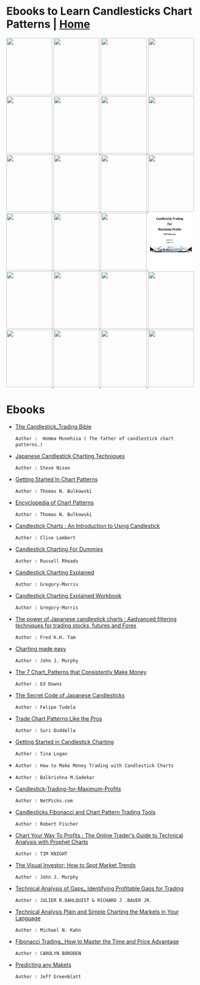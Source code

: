 # Ebooks to Learn Candlesticks Chart Patterns | <a href="https://github.com/SanjeevStephan/MySpace-Public/blob/master/Day-Trading.md">Home</a>
<!------------------------------------------------------ Candlesticks Chart Patterns Reading ------------------------------------------------------->
<!-- The_Candlestick_Trading_Bible  -->
<a href="https://drive.google.com/file/d/1wbPJllF-B1inCymxjkL-Kh-WkpvQWkSN/view?usp=sharing">
<img src="https://i.gr-assets.com/images/S/compressed.photo.goodreads.com/books/1555654955l/40886872.jpg" width="120px" height="150px"/></a>

<!-- Steve_Nison-Japanese_Candlestick_Charting_Technique -->
<a href="https://drive.google.com/file/d/1uJNLFJV4S9WoJonYf4ZF2P9-LtaeBqcS/view?usp=sharing">
<img src="https://images-na.ssl-images-amazon.com/images/I/91qk6wUs+yL.jpg" width="120px" height="150px"/></a>    

<!-- Getting Started In Chart Patterns -->
<a href="https://drive.google.com/file/d/18c6IzDHST0zgRPiQSUocxEp4f50CzREe/view?usp=sharing">
<img src="https://images-na.ssl-images-amazon.com/images/I/51K7DPA8jlL._SX329_BO1,204,203,200_.jpg" width="120px" height="150px"/></a>

<!-- encyclopedia-of-chart-patterns -->
<a href="https://drive.google.com/file/d/1BdEXZebcdqhEpDY0xETGe227SLPf3wpx/view?usp=sharing">
<img src="https://genialebooks.com/wp-content/uploads/2019/04/f7f8141c80aa2e6e86101a551a285445-210x315.jpg" width="120px" height="150px"/></a>

<!-- Candlestick Charts _ An Introduction to Using Candlestick Charts -->
<a href="https://drive.google.com/file/d/1F1C0pepyul1jem_aDnVauV5v32oyWY-v/view?usp=sharing">
<img src="https://images-na.ssl-images-amazon.com/images/I/71TYcwq+dNL.jpg"  width="120px" height="150px"/> </a>

<!-- Candlestick Charting For Dummies -->
<a href="https://drive.google.com/file/d/1OCZ0knEhcFK7KcVcrK5SVQn2qvKnBbN1/view?usp=sharing">
<img src="https://images-na.ssl-images-amazon.com/images/I/518-2Eqy0rL._SX258_BO1,204,203,200_.jpg"  width="120px" height="150px"/> </a>

<!-- Candlestick-Charting-Explained-Gregory-Morris -->
<a href="https://drive.google.com/file/d/1S6ynLi5ObXjygrp0b3dC8ABDAQMaPTW3/view?usp=sharing">
<img src="https://images-na.ssl-images-amazon.com/images/I/51wJMWGmzoL._AC_UL600_SR480,600_.jpg"  width="120px" height="150px"/> </a>

<!-- candlestick-charting-explained-workbook-s-gregory-l-morris -->
<a href="https://drive.google.com/file/d/1oBejGbAAAdik9Iru-8i7Q9y9djzuKC7r/view?usp=sharing">
<img src="https://cdn.shopify.com/s/files/1/0084/5972/products/CCWB_512x.jpg?v=1519674794"  width="120px" height="150px"/> </a>

<!-- The power of Japanese candlestick charts _ advanced filtering techniques for trading stocks, futures and Forex  -->
<a href="https://drive.google.com/file/d/1Pg-cQh7Bq6_l3HQZG5HLSF1dfh9ewP0A/view?usp=sharing">
<img src="https://i.gr-assets.com/images/S/compressed.photo.goodreads.com/books/1398025859l/18120678.jpg"  width="120px" height="150px"/> </a>

<!-- chartingmadeeasy  -->
<a href="https://drive.google.com/file/d/1vsozM-FhbiQc10prydMXfAX9u6592oQi/view?usp=sharing">
<img src="https://sanet.pics/storage-4/0218/ZO1BLKVYSYXGIziYt5JH3ZkEYmltfVAf.jpg"  width="120px" height="150px"/> </a>

<!-- The_7_Chart_Patterns  -->
<a href="https://drive.google.com/file/d/1C0FZ2XtFls3hyFchGx5sIHfgCz-O64BH/view?usp=sharing">
<img src="https://images-na.ssl-images-amazon.com/images/I/519TfhN43mL._SX291_BO1,204,203,200_.jpg"  width="120px" height="150px"/> </a>

<!-- The Secret Code of Japanese Candlesticks PDFDrive.com -->
<a href="https://drive.google.com/file/d/1A6Mvan36jkGcmK334dIXbzAwIhxPa2R9/view?usp=sharing">
<img src="https://image.slidesharecdn.com/88478465-the-secret-code-of-japanese-candlesticks-140216061601-phpapp01/95/thesecretcodeofjapanesecandlesticks-1-638.jpg?cb=1392532116"  width="120px" height="150px"/> </a>

<!-- Trade Chart Patterns Like the Pros -->
<a href="https://drive.google.com/file/d/1XSxeXy1fccXfEj55gGcdrOrFmcqJHXQ7/view?usp=sharing">
<img src="https://images-na.ssl-images-amazon.com/images/I/419bb73mG-L._SX258_BO1,204,203,200_.jpg"  width="120px" height="150px"/> </a>

<!-- Getting Started in Candlestick Charting -->
<a href="https://drive.google.com/file/d/1x2SY2ZEHCiMkzH33RUSeiSuhuuuIr0bO/view?usp=sharing">
<img src="https://s.pdfdrive.com/assets/thumbs/a37/a37e43425322be739dba95102fe7e853.jpg"  width="120px" height="150px"/> </a>

<!-- how to make money trading with candlestick charts by balkrishna m sadekar  -->
<a href="https://github.com/SanjeevStephan/DigitalSpace/blob/master/Ebooks/complete-ebook/how-to-make-money-trading-with-candlstick-charts/readme.md">
<img src="https://m.media-amazon.com/images/I/51C-RN4+kAL.jpg"  width="120px" height="150px"/> </a>

<!-- The Candlestick Trading For Maximum Profits  -->
<a href="https://drive.google.com/file/d/1Ikvs2fQ6zY7R_TQThDRa6fRlv171xEmV/view?usp=sharing">
<img src="https://github.com/SanjeevStephan/DigitalSpace/blob/master/Ebooks/covers/Candlestick%20Trading%20For%20Maximum%20Profit.png"  width="120px" height="150px"/> </a>

<!-- Candlesticks, Fibonacci, and Chart Pattern - Trading Software -->
<a href="https://drive.google.com/file/d/1beM-Ho9bbQFtBAzIbYiNT7B5s9C6YzVP/view?usp=sharing">
<img src="https://s.pdfdrive.com/assets/thumbs/799/799a7141442fb9d60a3af17d17d39545.jpg"  width="120px" height="150px"/> </a>

<!-- Chart Your Way To Profits: The Online Trader's Guide to Technical Analysis -->
<a href="https://drive.google.com/file/d/1wrFH7BCVvYgZavri803-RVog-dACbFWm/view?usp=sharing">
<img src="https://s.pdfdrive.com/assets/thumbs/655/655d0952bed5cbf67ce204d1e4a86392.jpg"  width="120px" height="150px"/> </a>

<!-- The Visual Investor: How to Spot Market Trends (Wiley Trading) -->
<a href="https://drive.google.com/file/d/1FPq8Cd6KXnubrTgoCsxgpkEMRXOMZI7S/view?usp=sharing">
<img src="https://s.pdfdrive.com/assets/thumbs/1c1/1c1c711631ccfa3b587e5bb423110e31.jpg"  width="120px" height="150px"/> </a>

<!------------------------------------------------------ Price Actions Reading ------------------------------------------------------->

<!-- Technical Analysis of Gaps: Identifying Profitable Gaps for Trading -->
<a href="https://drive.google.com/file/d/1pTlc01KZ_VHzrhAiI09AFCer9C1_t1Xt/view?usp=sharing">
<img src="https://s.pdfdrive.com/assets/thumbs/f94/f9412696069721e3b221afa89ad5247e.jpg"  width="120px" height="150px"/> </a>

<!-- Technical Analysis Plain and Simple: Charting the Markets in Your Language (2nd Edition) -->
<a href="https://drive.google.com/file/d/1Rn25Gz0DTw9mjjBvKxaqk6AHQi2FRu29/view?usp=sharing">
<img src="https://s.pdfdrive.com/assets/thumbs/dd8/dd8bc980ce95516a6770935142b8bcb7.jpg"  width="120px" height="150px"/> </a>

<!-- The Illustrated Guide to Technical Analysis Signals and Phrases -->
<a href="https://drive.google.com/file/d/1xvDM2VdcgiKHUyipSu0oabJiHUNHtOgb/view?usp=sharing">
<img src="https://s.pdfdrive.com/assets/thumbs/69b/69bb7d017102106771d6cda997670d37.jpg"  width="120px" height="150px"/> </a>

<!-- Fibonacci Trading: How to Master the Time and Price Advantage -->
<a href="https://drive.google.com/file/d/1oGB3uPPAR5_SRxpiepyGV5SG2YT5ShjV/view?usp=sharing">
<img src="https://s.pdfdrive.com/assets/thumbs/72f/72f699698a6fa17ad4d73cc74a1a2e81.jpg"  width="120px" height="150px"/> </a>

<!-- Breakthrough Strategies for Predicting any Market: Charting Elliott Wave, Lucas, Fibonacci and -->
<a href="https://www.pdfdrive.com/breakthrough-strategies-for-predicting-any-market-charting-elliott-wave-lucas-fibonacci-and-time-for-profit-e159764648.html">
<img src="https://s.pdfdrive.com/assets/thumbs/0e6/0e605acff44b43301a0247cfb99798de.jpg"  width="120px" height="150px"/> </a>

# Ebooks 
* <a href="">The Candlestick_Trading Bible</a>
    
      Author :  Homma Munehisa ( The father of candlestick chart patterns.)    
* <a href="">Japanese Candlestick Charting Techniques </a>
    
      Author : Steve Nison   
* <a href="">Getting Started In Chart Patterns</a>
    
      Author : Thomas N. Bulkowski 
* <a href="">Encyclopedia of Chart Patterns</a>
    
      Author : Thomas N. Bulkowski   
* <a href="">Candlestick Charts : An Introduction to Using Candlestick</a>
    
      Author : Clive Lambert   
* <a href="">Candlestick Charting For Dummies </a>
    
      Author : Russell Rhoads   
* <a href="">Candlestick Charting Explained</a>
    
      Author : Gregory-Morris   

* <a href="">Candlestick Charting Explained Workbook</a>
    
      Author : Gregory-Morris    
* <a href="">The power of Japanese candlestick charts : Aadvanced filtering techniques for trading stocks, futures and Forex </a>
    
      Author : Fred K.H. Tam   
* <a href="">Charting made easy</a>
    
      Author : John J. Murphy   
* <a href="">The 7 Chart_Patterns that Consistently Make Money</a>
    
      Author : Ed Downs   
* <a href="">The Secret Code of Japanese Candlesticks</a>
    
      Author : Felipe Tudela   

* <a href="">Trade Chart Patterns Like the Pros </a>
    
      Author : Suri Duddella   
* <a href="">Getting Started in Candlestick Charting </a>
    
      Author : Tina Logan   
* <a href=""></a>
    
      Author : How to Make Money Trading with Candlestick Charts    
* <a href=""></a>
    
      Author : Balkrishna M.Sadekar  
* <a href="">Candlestick-Trading-for-Maximum-Profits</a>
    
      Author : NetPicks.com  
* <a href=""> Candlesticks Fibonacci and Chart Pattern Trading Tools</a>
    
      Author : Robert Fischer    
* <a href="">Chart Your Way To Profits : The Online Trader's Guide to Technical Analysis with Prophet Charts</a>
    
      Author : TIM KNIGHT   
* <a href="">The Visual Investor: How to Spot Market Trends</a>
    
      Author : John J. Murphy   
* <a href="">Technical Analysis of Gaps_ Identifying Profitable Gaps for Trading</a>
    
      Author : JULIER R.DAHLQUIST & RICHARD J .BAUER JR.  
* <a href=""> Technical Analysis Plain and Simple Charting the Markets in Your Language </a>
    
      Author : Michael N. Kahn   
* <a href="">Fibonacci Trading_ How to Master the Time and Price Advantage</a>
    
      Author : CAROLYN BORODEN    
* <a href="">Predicting any Makets</a>
    
      Author : Jeff Greenblatt
